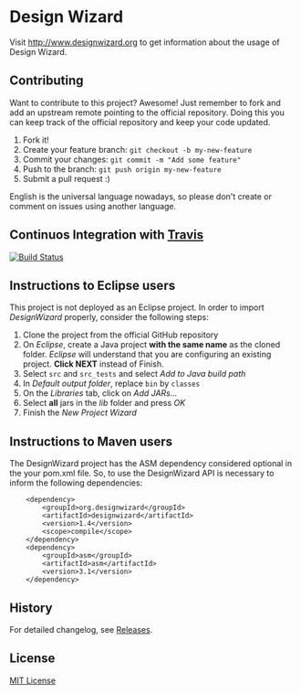 # Design Wizard

Visit http://www.designwizard.org to get information 
about the usage of Design Wizard.

## Contributing

Want to contribute to this project? Awesome! Just remember to fork and add
an upstream remote pointing to the official repository. Doing this you can keep
track of the official repository and keep your code updated.

1. Fork it!
2. Create your feature branch: `git checkout -b my-new-feature`
3. Commit your changes: `git commit -m "Add some feature"`
4. Push to the branch: `git push origin my-new-feature`
5. Submit a pull request  :)

English is the universal language nowadays, so please don't create or comment on issues using another language.

## Continuos Integration with [Travis](https://travis-ci.org)

[![Build Status](https://travis-ci.org/joaoarthurbm/designwizard.svg)](https://travis-ci.org/joaoarthurbm/designwizard)

## Instructions to Eclipse users

This project is not deployed as an Eclipse project. In order to import
*DesignWizard* properly, consider the following steps:

1. Clone the project from the official GitHub repository
2. On *Eclipse*, create a Java project **with the same name** as the cloned
folder. *Eclipse* will understand that you are configuring an existing project.
**Click NEXT** instead of Finish.
3. Select `src` and `src_tests` and select *Add to Java build path*
4. In *Default output folder*, replace `bin` by `classes`
5. On the *Libraries* tab, click on *Add JARs...*
6. Select **all** jars in the *lib* folder and press *OK*
7. Finish the *New Project Wizard*

## Instructions to Maven users

The DesignWizard project has the ASM dependency considered optional in the your pom.xml file. So, to use the DesignWizard API is necessary to inform the following dependencies:

        <dependency>
            <groupId>org.designwizard</groupId>
            <artifactId>designwizard</artifactId>
            <version>1.4</version>
            <scope>compile</scope>
        </dependency>
        <dependency>
            <groupId>asm</groupId>
            <artifactId>asm</artifactId>
            <version>3.1</version>
        </dependency>


## History

For detailed changelog, see [Releases](https://github.com/joaoarthurbm/designwizard/releases).

## License

[MIT License](http://opensource.org/licenses/MIT)
